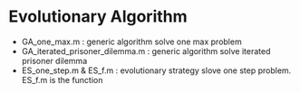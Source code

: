 # Evolutionary Algorithm

- GA_one_max.m : generic algorithm solve one max problem
- GA_iterated_prisoner_dilemma.m : generic algorithm solve iterated prisoner dilemma
- ES_one_step.m & ES_f.m : evolutionary strategy slove one step problem. ES_f.m is the function
